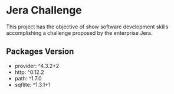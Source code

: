 # Jera Challenge

This project has the objective of show software development skills accomplishing a challenge proposed by the enterprise Jera.

## Packages Version

- provider: ^4.3.2+2
- http: ^0.12.2
- path: ^1.7.0
- sqflite: ^1.3.1+1